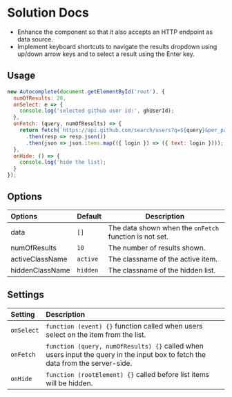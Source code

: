 # Solution Docs

- Enhance the component so that it also accepts an HTTP endpoint as data source.
- Implement keyboard shortcuts to navigate the results dropdown using up/down arrow keys and to select a result using the Enter key.
  <!-- You can include documentation, additional setup instructions, notes etc. here -->

## Usage

```js
new Autocomplete(document.getElementById('root'), {
  numOfResults: 20,
  onSelect: e => {
    console.log('selected github user id:', ghUserId);
  },
  onFetch: (query, numOfResults) => {
    return fetch(`https://api.github.com/search/users?q=${query}&per_page=${perPage}`)
      .then(resp => resp.json())
      .then(json => json.items.map(({ login }) => ({ text: login })));
  },
  onHide: () => {
    console.log('hide the list);
  }
});
```

## Options

| Options         | Default  | Description                                            |
| :-------------- | :------- | ------------------------------------------------------ |
| data            | `[]`     | The data shown when the `onFetch` function is not set. |
| numOfResults    | `10`     | The number of results shown.                           |
| activeClassName | `active` | The classname of the active item.                      |
| hiddenClassName | `hidden` | The classname of the hidden list.                      |

## Settings

| Setting    | Description                                                                                                                    |
| :--------- | :----------------------------------------------------------------------------------------------------------------------------- |
| `onSelect` | `function (event) {}` function called when users select on the item from the list.                                             |
| `onFetch`  | `function (query, numOfResults) {}` called when users input the query in the input box to fetch the data from the server-side. |
| `onHide`   | `function (rootElement) {}` called before list items will be hidden.                                                           |
